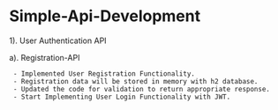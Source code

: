 # Simple-Api-Development


1). User Authentication API

   a). Registration-API

     - Implemented User Registration Functionality.
     - Registration data will be stored in memory with h2 database.
     - Updated the code for validation to return appropriate response.
     - Start Implementing User Login Functionality with JWT.
     
